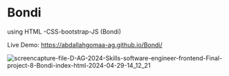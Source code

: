 # Bondi
using HTML -CSS-bootstrap-JS (Bondi) 

Live Demo:
https://abdallahgomaa-ag.github.io/Bondi/

![screencapture-file-D-AG-2024-Skills-software-engineer-frontend-Final-project-8-Bondi-index-html-2024-04-29-14_12_21](https://github.com/AbdAllahGomaa-AG/Family-Bakery/assets/73030608/eb58d496-ac57-47e1-b132-b03d6ff6aaca)



